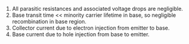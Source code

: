 1. All parasitic resistances and associated voltage drops are negligible.
2. Base transit time << minority carrier lifetime in base, so negligible recombination in base region.
3. Collector current due to electron injection from emitter to base.
4. Base current due to hole injection from base to emitter.